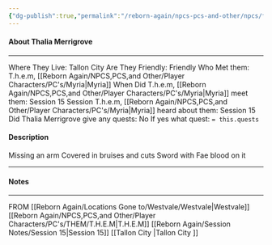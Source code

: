 ```yaml
---
{"dg-publish":true,"permalink":"/reborn-again/npcs-pcs-and-other/npcs/friendly/thalia-merrigrove/"}
---
```



#### About Thalia Merrigrove
---
Where They Live: Tallon City 
Are They Friendly: Friendly 
Who Met them: T.h.e.m, [[Reborn Again/NPCS,PCS,and Other/Player Characters/PC's/Myria\|Myria]]
When Did T.h.e.m, [[Reborn Again/NPCS,PCS,and Other/Player Characters/PC's/Myria\|Myria]] meet them: Session 15
Session T.h.e.m, [[Reborn Again/NPCS,PCS,and Other/Player Characters/PC's/Myria\|Myria]] heard about them: Session 15
Did Thalia Merrigrove give any quests: No
	If yes what quest: `= this.quests`


#### Description
Missing an arm 
Covered in bruises and cuts 
Sword with Fae blood on it 


---

#### Notes
---
FROM [[Reborn Again/Locations Gone to/Westvale/Westvale\|Westvale]]
[[Reborn Again/NPCS,PCS,and Other/Player Characters/PC's/THEM/T.H.E.M\|T.H.E.M]]
[[Reborn Again/Session Notes/Session 15\|Session 15]]
[[Tallon City \|Tallon City ]]

